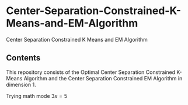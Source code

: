 # Center-Separation-Constrained-K-Means-and-EM-Algorithm
Center Separation Constrained K Means and EM Algorithm


## Contents
This repository consists of the Optimal Center Separation Constrained K-Means Algorithm and the Center Separation Constrained EM Algorithm in dimension 1.

Trying math mode $3x = 5$
